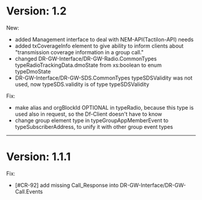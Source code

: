 # Version: 1.2

New:
- added Management interface to deal with NEM-API(Tactilon-API) needs
- added txCoverageInfo element to give ability to inform clients about "transmission coverage information in a group call."
- changed DR-GW-Interface/DR-GW-Radio.CommonTypes typeRadioTrackingData.dmoState from xs:boolean to enum typeDmoState
- DR-GW-Interface/DR-GW-SDS.CommonTypes typeSDSValidity was not used, now typeSDS.validity is of type typeSDSValidity

Fix:
- make alias and orgBlockId OPTIONAL in typeRadio, because this type is used also in request, so the Df-Client doesn't have to know
- change group element type in typeGroupAppMemberEvent to typeSubscriberAddress, to unify it with other group event types
---
# Version: 1.1.1

Fix:
- [#CR-92] add missing Call_Response into DR-GW-Interface/DR-GW-Call.Events